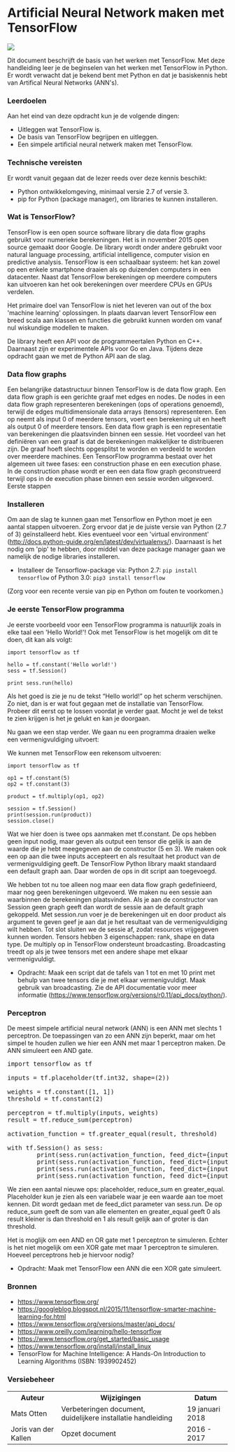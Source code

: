 # Artificial Neural Network maken met TensorFlow

<img src="https://lh3.googleusercontent.com/hIViPosdbSGUpLmPnP2WqL9EmvoVOXW7dy6nztmY5NZ9_u5lumMz4sQjjsBZ2QxjyZZCIPgucD2rhdL5uR7K0vLi09CEJYY=s688">

Dit document beschrijft de basis van het werken met TensorFlow. Met deze handleiding leer je de
beginselen van het werken met TensorFlow in Python. Er wordt verwacht dat je bekend bent met Python en dat je 
basiskennis hebt van Artifical Neural Networks (ANN's).

### Leerdoelen
Aan het eind van deze opdracht kun je de volgende dingen:
* Uitleggen wat TensorFlow is.
* De basis van TensorFlow begrijpen en uitleggen.
* Een simpele artificial neural netwerk maken met TensorFlow.


### Technische vereisten
Er wordt vanuit gegaan dat de lezer reeds over deze kennis beschikt:
* Python ontwikkelomgeving, minimaal versie 2.7 of versie 3.
* pip for Python (package manager), om libraries te kunnen installeren.


### Wat is TensorFlow?
TensorFlow is een open source software library die data flow graphs gebruikt voor numerieke berekeningen. Het is in 
november 2015 open source gemaakt door Google. De library wordt onder andere gebruikt voor natural language processing, 
artificial intelligence, computer vision en predictive analysis. TensorFlow is een schaalbaar systeem: het kan zowel op 
een enkele smartphone draaien als op duizenden computers in een datacenter. Naast dat TensorFlow berekeningen op meerdere 
computers kan uitvoeren kan het ook berekeningen over meerdere CPUs en GPUs verdelen.

Het primaire doel van TensorFlow is niet het leveren van out of the box 'machine learning' oplossingen. In 
plaats daarvan levert TensorFlow een breed scala aan klassen en functies die gebruikt kunnen worden om vanaf nul 
wiskundige modellen te maken.

De library heeft een API voor de programmeertalen Python en C++. Daarnaast zijn er experimentele APIs voor Go en Java. 
Tijdens deze opdracht gaan we met de Python API aan de slag.

### Data flow graphs

Een belangrijke datastructuur binnen TensorFlow is de data flow graph. Een data flow graph is een gerichte graaf met 
edges en nodes. De nodes in een data flow graph representeren berekeningen (ops of operations genoemd), terwijl de edges 
multidimensionale data arrays (tensors) representeren. Een op neemt als input 0 of meerdere tensors, voert een 
berekening uit en heeft als output 0 of meerdere tensors. Een data flow graph is een representatie van berekeningen die 
plaatsvinden binnen een sessie.
Het voordeel van het definiëren van een graaf is dat de berekeningen makkelijker te distribueren zijn. De graaf hoeft 
slechts opgesplitst te worden en verdeeld te worden over meerdere machines.
Een TensorFlow programma bestaat over het algemeen uit twee fases: een construction phase en een execution phase. In de 
construction phase wordt er een een data flow graph geconstrueerd terwijl ops in de execution phase binnen een sessie 
worden uitgevoerd.
Eerste stappen

### Installeren

Om aan de slag te kunnen gaan met Tensorflow en Python moet je een aantal stappen uitvoeren. Zorg ervoor dat je de 
juiste versie van Python (2.7 of 3) geïnstalleerd hebt. Kies eventueel voor een 'virtual environment' 
(http://docs.python-guide.org/en/latest/dev/virtualenvs/). Daarnaast is het nodig om 'pip' te hebben, door middel van 
deze package manager gaan we namelijk de nodige libraries installeren.

* Installeer de Tensorflow-package via: 
	Python 2.7: ```pip install tensorflow```
	of
	Python 3.0: ```pip3 install tensorflow```

(Zorg voor een recente versie van pip en Python om fouten te voorkomen.)

### Je eerste TensorFlow programma

Je eerste voorbeeld voor een TensorFlow programma is natuurlijk zoals in elke taal een 'Hello World!'! Ook met 
TensorFlow is het mogelijk om dit te doen, dit kan als volgt:

```
import tensorflow as tf

hello = tf.constant('Hello world!')
sess = tf.Session()

print sess.run(hello)
```

Als het goed is zie je nu de tekst “Hello world!” op het scherm verschijnen. Zo niet, dan is er wat fout gegaan met de 
installatie van TensorFlow. Probeer dit eerst op te lossen voordat je verder gaat. Mocht je wel de tekst te zien krijgen
is het je gelukt en kan je doorgaan.

Nu gaan we een stap verder. We gaan nu een programma draaien welke een vermenigvuldiging uitvoert:

We kunnen met TensorFlow een rekensom uitvoeren:
```
import tensorflow as tf

op1 = tf.constant(5)
op2 = tf.constant(3)

product = tf.multiply(op1, op2)

session = tf.Session()
print(session.run(product))
session.close()
```

Wat we hier doen is twee ops aanmaken met tf.constant. De ops hebben geen input nodig, maar geven als output een tensor 
die gelijk is aan de waarde die je hebt meegegeven aan de constructor (5 en 3). We maken ook een op aan die twee inputs 
accepteert en als resultaat het product van de vermenigvuldiging geeft. De TensorFlow Python library maakt standaard een 
default graph aan. Daar worden de ops in dit script aan toegevoegd.

We hebben tot nu toe alleen nog maar een data flow graph gedefinieerd, maar nog geen berekeningen uitgevoerd. We maken 
nu een sessie aan waarbinnen de berekeningen plaatsvinden. Als je aan de constructor van Session geen graph geeft dan 
wordt de sessie aan de default graph gekoppeld. Met session.run voer je de berekeningen uit en door product als argument 
te geven geef je aan dat je het resultaat van de vermenigvuldiging wilt hebben. Tot slot sluiten we de sessie af, zodat 
resources vrijgegeven kunnen worden.
Tensors hebben 3 eigenschappen: rank, shape en data type. De multiply op in TensorFlow ondersteunt broadcasting. 
Broadcasting treedt op als je twee tensors met een andere shape met elkaar vermenigvuldigt.

* Opdracht: Maak een script dat de tafels van 1 tot en met 10 print met behulp van twee tensors die je met elkaar 
vermenigvuldigt. Maak gebruik van broadcasting. Zie de API documentatie voor meer informatie 
(https://www.tensorflow.org/versions/r0.11/api_docs/python/).


### Perceptron
De meest simpele artificial neural network (ANN) is een ANN met slechts 1 perceptron. De toepassingen van zo een ANN zijn 
beperkt, maar om het simpel te houden zullen we hier een ANN met maar 1 perceptron maken. De ANN simuleert een AND gate.
<pre>
import tensorflow as tf

inputs = tf.placeholder(tf.int32, shape=(2))

weights = tf.constant([1, 1])
threshold = tf.constant(2)

perceptron = tf.multiply(inputs, weights)
result = tf.reduce_sum(perceptron)

activation_function = tf.greater_equal(result, threshold)

with tf.Session() as sess:
        print(sess.run(activation_function, feed_dict={inputs: [0, 0]}))
        print(sess.run(activation_function, feed_dict={inputs: [1, 0]}))
        print(sess.run(activation_function, feed_dict={inputs: [0, 1]}))
        print(sess.run(activation_function, feed_dict={inputs: [1, 1]}))
</pre>


We zien een aantal nieuwe ops: placeholder, reduce_sum en greater_equal. Placeholder kun je zien als een 
variabele waar je een waarde aan toe moet kennen. Dit wordt gedaan met de feed_dict parameter van sess.run. 
De op reduce_sum geeft de som van alle elementen en greater_equal geeft 0 als result kleiner is dan threshold 
en 1 als result gelijk aan of groter is dan threshold.

Het is moglijk om een AND en OR gate met 1 perceptron te simuleren. Echter is het niet mogelijk om een XOR gate met maar 
1 perceptron te simuleren. Hoeveel perceptrons heb je hiervoor nodig? 

* Opdracht: Maak met TensorFlow een ANN die een XOR gate simuleert.


### Bronnen
* https://www.tensorflow.org/
* https://googleblog.blogspot.nl/2015/11/tensorflow-smarter-machine-learning-for.html
* https://www.tensorflow.org/versions/master/api_docs/
* https://www.oreilly.com/learning/hello-tensorflow
* https://www.tensorflow.org/get_started/basic_usage
* https://www.tensorflow.org/install/install_linux
* TensorFlow for Machine Intelligence: A Hands-On Introduction to Learning Algorithms (ISBN: 1939902452)

### Versiebeheer



<table>
	<tr>
		<th>Auteur</th>
		<th>Wijzigingen</th>
		<th>Datum</th>
	</tr>
	<tr>
		<td>Mats Otten</td>
		<td>Verbeteringen document, duidelijkere installatie handleiding</td>
		<td>19 januari 2018</td>
	</tr>
	<tr>
		<td>Joris van der Kallen</td>
		<td>Opzet document</td>
		<td>2016 - 2017</td>
	</tr>
</table>

